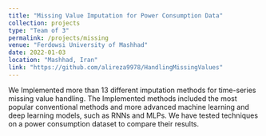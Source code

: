 ```yaml
---
title: "Missing Value Imputation for Power Consumption Data"
collection: projects
type: "Team of 3"
permalink: /projects/missing
venue: "Ferdowsi University of Mashhad"
date: 2022-01-03
location: "Mashhad, Iran"
link: "https://github.com/alireza9978/HandlingMissingValues"
---
```


We Implemented more than 13 different imputation methods for time-series missing value handling. The Implemented
methods included the most popular conventional methods and more advanced machine learning and deep learning
models, such as RNNs and MLPs. We have tested techniques on a power consumption dataset to compare their
results.


